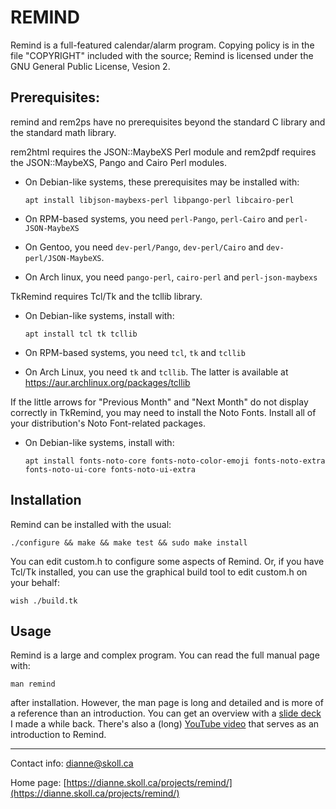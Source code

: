 # REMIND

Remind is a full-featured calendar/alarm program.  Copying policy is
in the file "COPYRIGHT" included with the source; Remind is licensed under
the GNU General Public License, Vesion 2.

## Prerequisites:

remind and rem2ps have no prerequisites beyond the standard C library and
the standard math library.

rem2html requires the JSON::MaybeXS Perl module and rem2pdf
requires the JSON::MaybeXS, Pango and Cairo Perl modules.

- On Debian-like systems, these prerequisites may be installed with:

    `apt install libjson-maybexs-perl libpango-perl libcairo-perl`

- On RPM-based systems, you need `perl-Pango`, `perl-Cairo` and
  `perl-JSON-MaybeXS`

- On Gentoo, you need `dev-perl/Pango`, `dev-perl/Cairo` and
  `dev-perl/JSON-MaybeXS`.

- On Arch linux, you need `pango-perl`, `cairo-perl` and `perl-json-maybexs`

TkRemind requires Tcl/Tk and the tcllib library.

- On Debian-like systems, install with:

    `apt install tcl tk tcllib`

- On RPM-based systems, you need `tcl`, `tk` and `tcllib`

- On Arch Linux, you need `tk` and `tcllib`.  The latter is available at
  https://aur.archlinux.org/packages/tcllib

If the little arrows for "Previous Month" and "Next Month" do not display
correctly in TkRemind, you may need to install the Noto Fonts.  Install
all of your distribution's Noto Font-related packages.

- On Debian-like systems, install with:

    `apt install fonts-noto-core fonts-noto-color-emoji fonts-noto-extra fonts-noto-ui-core fonts-noto-ui-extra`

## Installation

Remind can be installed with the usual:

`./configure && make && make test && sudo make install`

You can edit custom.h to configure some aspects of Remind.  Or, if
you have Tcl/Tk installed, you can use the graphical build tool to
edit custom.h on your behalf:

`wish ./build.tk`

## Usage

Remind is a large and complex program.  You can read the full manual page
with:

`man remind`

after installation.  However, the man page is long and detailed and is
more of a reference than an introduction.  You can get an overview
with a [slide deck](https://dianne.skoll.ca/projects/remind/download/remind-oclug.pdf)
I made a while back.  There's also a (long) [YouTube video](https://www.youtube.com/watch?v=0SNgvsDvx7M) that serves as an
introduction to Remind.

---

Contact info: dianne@skoll.ca

Home page:    [https://dianne.skoll.ca/projects/remind/](https://dianne.skoll.ca/projects/remind/)

